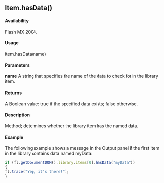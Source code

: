 ## Item.hasData()

#### Availability

Flash MX 2004.

#### Usage

item.hasData(name)

#### Parameters

**name** A string that specifies the name of the data to check for in the library item.

#### Returns

A Boolean value: true if the specified data exists; false otherwise.

#### Description

Method; determines whether the library item has the named data.

#### Example

The following example shows a message in the Output panel if the first item in the library contains data named myData:

```javascript
if (fl.getDocumentDOM().library.items[0].hasData("myData"))
{
fl.trace("Yep, it's there!");
}
```
